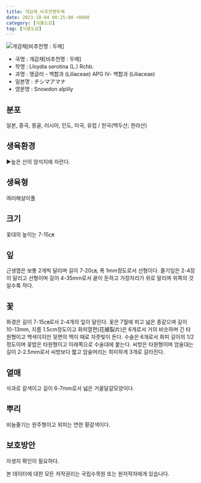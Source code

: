 ```yaml
---
title: 개감채_비추천명두메
date: 2023-10-04 00:25:00 +0800
category: [식물도감]
tag: [식물도감]
---
```




![개감채[비추천명 : 두메]](/fileUpload/plants/basic/Liliaceae/Lloydia/15151/1_th2.JPG)
- 국명 : 개감채[비추천명 : 두메]
- 학명 : Lloydia serotina (L.) Rchb.
- 과명 : 앵글러 - 백합과 (Liliaceae) APG Ⅳ- 백합과 (Liliaceae)
- 일본명 : チシマアマナ
- 영문명 : Snowdon alplily


## 분포
일본, 중국, 몽골, 러시아, 인도, 미국, 유럽 / 한국(백두산; 한라산) 
## 생육환경
▶높은 산의 암석지에 자란다.
## 생육형
여러해살이풀 
## 크기
꽃대의 높이는 7-15㎝
## 잎
근생엽은 보통 2개씩 달리며 길이 7-20㎝, 폭 1mm정도로서 선형이다. 줄기잎은 2-4장이 달리고 선형이며 길이 4-35mm로서 끝이 둔하고 가장자리가 위로 말리며 위쪽의 것일수록 작다.
## 꽃
화경은 길이 7-15㎝로서 2-4개의 잎이 달린다. 꽃은 7월에 피고 넓은 종같으며 길이 10-13mm, 지름 1.5cm정도이고 화피열편(花被裂片)은 6개로서 거의 비슷하며 긴 타원형이고 백색이지만 뒷면의 맥이 때로 자줏빛이 돈다. 수술은 6개로서 화피 길이의 1/2정도이며 꽃밥은 타원형이고 아래쪽으로 수술대에 붙는다. 씨방은 타원형이며 암술대는 길이 2-2.5mm로서 씨방보다 짧고 암술머리는 희미하게 3개로 갈라진다.
## 열매
삭과로 갈색이고 길이 6-7mm로서 넓은 거꿀달걀모양이다.
## 뿌리
비늘줄기는 원주형이고 외피는 연한 황갈색이다.
## 보호방안
자생지 확인이 필요하다.






본 데이터에 대한 모든 저작권리는 국립수목원 또는 원저작자에게 있습니다.
